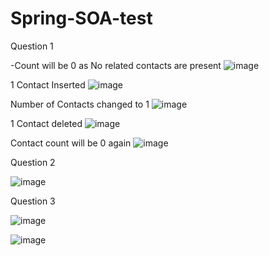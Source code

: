 # Spring-SOA-test
Question 1

-Count will be 0 as No related contacts are present
![image](https://github.com/hirakhaaan/Spring-SOA-test/assets/56363859/2cfac2da-04f0-4004-a788-7dec2d508f70)

1 Contact Inserted
![image](https://github.com/hirakhaaan/Spring-SOA-test/assets/56363859/bcdc8ea7-17ac-4735-9c49-cce6b345fe16)

Number of Contacts changed to 1
![image](https://github.com/hirakhaaan/Spring-SOA-test/assets/56363859/5158034c-58ea-4a88-8a69-5cbd3c60c513)

1 Contact deleted
![image](https://github.com/hirakhaaan/Spring-SOA-test/assets/56363859/28e14fa0-cb8d-40c9-aec9-ec99868de6c7)

Contact count will be 0 again
![image](https://github.com/hirakhaaan/Spring-SOA-test/assets/56363859/72acecb6-295f-41a3-84ee-e147bbcd50bb)



Question 2

![image](https://github.com/hirakhaaan/Spring-SOA-test/assets/56363859/708b3711-56f0-4865-9cac-0a7fc1286b5b)

Question 3

![image](https://github.com/hirakhaaan/Spring-SOA-test/assets/56363859/8f6f18fa-3bcb-4d0d-84bf-2ef30d85953c)

![image](https://github.com/hirakhaaan/Spring-SOA-test/assets/56363859/4943c09c-7106-44a4-8b8d-c76aa03ea70e)
